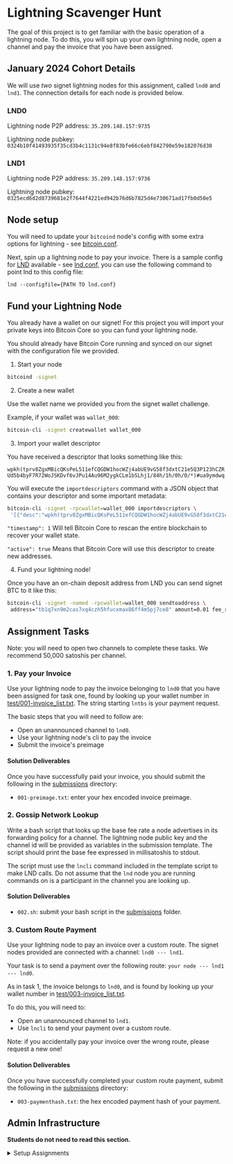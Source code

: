 # Lightning Scavenger Hunt

The goal of this project is to get familiar with the basic operation of
a lightning node. To do this, you will spin up your own lightning node, 
open a channel and pay the invoice that you have been assigned.

## January 2024 Cohort Details

We will use *two* signet lightning nodes for this assignment, called `lnd0` and 
`lnd1`. The connection details for each node is provided below.

### LND0

Lightning node P2P address: `35.209.148.157:9735`

Lightning node pubkey: `0324b10f41493935f35cd3b4c1131c94e8f83bfe66c6ebf842790e59e182076d30`

### LND1

Lightning node P2P address: `35.209.148.157:9736`

Lightning node pubkey: `0325ecd6d2d8739681e2f7644f4221ed942b76d6b7825d4e730671ad17fb0d50e5`


## Node setup

You will need to update your `bitcoind` node's config with some extra 
options for lightning - see [bitcoin.conf](/conf/bitcoin.conf).

Next, spin up a lightning node to pay your invoice. There is a sample 
config for [LND](https://github.com/lightningnetwork/lnd) available - 
see [lnd.conf](/conf/lnd.conf), you can use the following command to 
point lnd to this config file: 

`lnd --configfile={PATH TO lnd.conf}`

## Fund your Lightning Node

You already have a wallet on our signet! For this project you will import
your private keys into Bitcoin Core so you can fund your lightning node.

You should already have Bitcoin Core running and synced on our signet with the
configuration file we provided.

1. Start your node

```sh
bitcoind -signet
```

2. Create a new wallet

Use the wallet name we provided you from the signet wallet challenge.

Example, if your wallet was `wallet_000`:

```sh
bitcoin-cli -signet createwallet wallet_000
```

3. Import your wallet descriptor

You have received a descriptor that looks something like this:

`wpkh(tprv8ZgxMBicQKsPeL511efCQGDW1hocWZj4abUE9vG58f3dxtC21e5Q3P123hCZRUd5b4byF7R72WoJSKDvf6vJPu14Au96M2ygkCLm1bSLhj1/84h/1h/0h/0/*)#ua9ymdwq`

You will execute the `importdescriptors` command with a JSON object 
that contains your descriptor and some important metadata:

```sh
bitcoin-cli -signet -rpcwallet=wallet_000 importdescriptors \
 '[{"desc":"wpkh(tprv8ZgxMBicQKsPeL511efCQGDW1hocWZj4abUE9vG58f3dxtC21e5Q3P123hCZRUd5b4byF7R72WoJSKDvf6vJPu14Au96M2ygkCLm1bSLhj1/84h/1h/0h/0/*)#ua9ymdwq", "timestamp":1, "active":true}]'
```

`"timestamp": 1` Will tell Bitcoin Core to rescan the entire blockchain 
to recover your wallet state.

`"active": true` Means that Bitcoin Core will use this descriptor to 
create new addresses.

4. Fund your lightning node!

Once you have an on-chain deposit address from LND you can send signet 
BTC to it like this:

```sh
bitcoin-cli -signet -named -rpcwallet=wallet_000 sendtoaddress \
 address="tb1q7xn9m2cas7xq4czh5hfucxmax86ff4m5pj7ce8" amount=0.01 fee_rate=1
```

## Assignment Tasks

Note: you will need to open two channels to complete these tasks. We
recommend 50,000 satoshis per channel.

### 1. Pay your Invoice

Use your lightning node to pay the invoice belonging to `lnd0` that you have 
been assigned for task one, found by looking up your wallet number in 
[test/001-invoice_list.txt](test/001-invoice_list.txt). The string starting 
`lntbs` is your payment request.

The basic steps that you will need to follow are: 
* Open an unannounced channel to `lnd0`.
* Use your lightning node's cli to pay the invoice
* Submit the invoice's preimage

#### Solution Deliverables

Once you have successfully paid your invoice, you should submit the 
following in the [submissions](/submissions) directory:
* `001-preimage.txt`: enter your hex encoded invoice preimage.

### 2. Gossip Network Lookup

Write a bash script that looks up the base fee rate a node advertises in its
forwarding policy for a channel. The lightning node public key and the channel 
id will be provided as variables in the submission template. The script should 
print the base fee expressed in millisatoshis to stdout.

The script must use the `lncli` command included in the template script to make
LND calls. Do not assume that the `lnd` node you are running commands on is a 
participant in the channel you are looking up.

#### Solution Deliverables

* `002.sh`: submit your bash script in the [submissions](/submissions) folder.

### 3. Custom Route Payment

Use your lightning node to pay an invoice over a custom route. The signet 
nodes provided are connected with a channel: `lnd0 --- lnd1`.

Your task is to send a payment over the following route: 
`your node --- lnd1 --- lnd0`.

As in task 1, the invoice belongs to `lnd0`, and is found by looking up your 
wallet number in [test/003-invoice_list.txt](test/003-invoice_list.txt).

To do this, you will need to: 
* Open an unannounced channel to `lnd1`.
* Use `lncli` to send your payment over a custom route.

Note: if you accidentally pay your invoice over the wrong route, please request
a new one! 

#### Solution Deliverables

Once you have successfully completed your custom route payment, submit the 
following in the [submissions](/submissions) directory:
* `003-paymenthash.txt`: the hex encoded payment hash of your payment.

## Admin Infrastructure

**Students do not need to read this section.**

<details>
    <summary>Setup Assignments</summary>

This assignment requires two LND nodes, running on signet that are connected 
with a large channel. They will be referred to as `lnd0` and `lnd1`, and sample 
config files are provided [here](/conf).

Steps to set up:
* Run `lnd0`: `lnd --n=signet`
* Run `lnd1`: `lnd -n=signet --lnddir=.lnd1`
* Fund each node with coins and mine 6 blocks to make the funds available. 
* Open a channel from `lnd1` to `lnd0` using [channel-setup.sh](./channel-setup.sh).
* Mine 6 blocks to confirm the channel.
* Open ports `9735` and `9736` so that students can connect to LND.
* Open port `10009` so that the CI can check values on `lnd0`.
* Use `lnd0/1 getinfo` to provide the public key and IP address of each node 
  in the section above.

### Assignment 1

Assignment Setup:
* Use [invoice-setup.sh](./invoice-setup.sh) to create invoices for each 
  student: `./invoice-setup.sh {number of students}`
* Copy the output of this script into `test/001-invoice_list.txt` to provide the 
  autograder with value to check student solutions against.

### Assignment 2

Assignment Setup:
* Use [policy-setup.sh](./policy-setup.sh) to set a custom channel policy 
  once the channel has confirmed.

### Assignment 3

Assignment Setup - Create Invoices:
* Use [invoice-setup.sh](./invoice-setup.sh) to create invoices for each 
  student: `./invoice-setup.sh {number of students}`
* Copy the output of this script into `test/003-invoice_list.txt` to provide the 
  autograder with value to check student solutions against.

Assignment Setup - CI Checks: 
* Copy the following artifacts for `lnd0` to allow the CI query it:
  * `tls.cert` -> [test/lnd0-tls.cert](./test/lnd0-tls.cert).
  * `/data/chain/bitcoin/signet/readonly.macaroon` -> [test/lnd0-readonly.macaroon](./test/lnd0-readonly.macaroon)


Note: It is possible that many student attempts may unbalance the channel you 
open (ie, `lnd1` runs out of liquidity to send to `lnd0`). If students 
complain about `TEMPORARY_CHANNEL_FAILURE` check up on your nodes and re-run 
[channel-setup.sh](./channel-setup.sh) if necessary.

</details>
